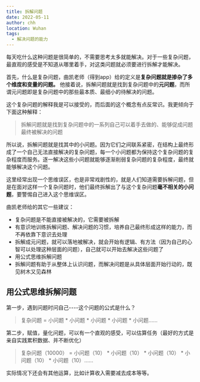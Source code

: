 ```yaml
---
title: 拆解问题
date: 2022-05-11
author: chh
location: Wuhan  
tags: 
  - 解决问题的能力
---
```


每天吃什么这种问题是很简单的，不需要思考太多就能解决。对于一些复杂问题，最直观的感受是不知道从哪里着手，对这类问题就必须要进行拆解才能解决。

首先，什么是复杂问题，曲凯老师（得到app）给的定义是**复杂问题就是掺杂了多个维度和变量的问题。** 他接着说，拆解问题就是找到复杂问题中的**元问题**，而所谓元问题即是复杂问题中的那些最本质、最细小的待解决的问题。

这个复杂问题的解释我是可以接受的，而后面的这个概念有点反常识。我更倾向于下面这种解释：
> 拆解问题就是找到复杂问题中的一系列自己可以着手去做的、能够促成问题最终被解决的问题

所以说，拆解问题就是找其中的小问题。因为它们之间联系紧密，在结构上最终形成了一个自己无法直接解决的复杂问题，每一个小问题都为保持这个复杂问题的复杂程度而服务。逐一解决这些小问题就能够逐渐削弱复杂问题的复杂程度，最终就能够解决这个问题。

这里经常出现一个思维误区，也是非常戏剧性的，就是人们知道需要拆解问题，但是在面对这样一个复杂问题时，他们最终拆解出了与这个复杂问题**毫不相关的小问题**，要警惕自己进入这个思维误区。

曲凯老师给的其它一些建议：
- 复杂问题是不能直接被解决的，它需要被拆解
- 有意识地训练拆解问题、解决问题的习惯，培养自己最终形成这样的能力，而不再依靠下意识去处理
- 拆解成元问题，就可以落地被解决，就会开始有逻辑、有方法（因为自己的心智可以处理这种层面的问题），自己就可以开始去解决这些问题了
- 用公式思维拆解问题
- 拆解问题有助于从整体上认识问题，而解决问题是从具体层面开始行动的，既见树木又见森林

## 用公式思维拆解问题
第一步，遇到问题时问自己----这个问题的公式是什么？
> 复杂问题 = 小问题 * 小问题 * 小问题 * 小问题 * 小问题……

第二步，赋值，量化问题，可以有一个直观的感受，可以估算任务（最好的方式是亲自实践累积数据、并不断优化）
> 复杂问题（10000） = 小问题（10） * 小问题（10） * 小问题（10） * 小问题（10） * 小问题（10）……

实际情况下还会有其他运算，比如计算收入需要减去成本等等。

